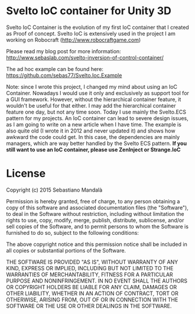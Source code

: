 Svelto IoC container for Unity 3D
=====================================

Svelto IoC Container is the evolution of my first IoC container that I created as Proof of concept. Svelto IoC is extensively used in the project I am working on Robocraft (http://www.robocraftgame.com)

Please read my blog post for more information: http://www.sebaslab.com/svelto-inversion-of-control-container/

The ad hoc example can be found here: https://github.com/sebas77/Svelto.Ioc.Example

Note: since I wrote this project, I changed my mind about using an IoC Container. Nowadays I would use it only and exclusively as support tool for a GUI framework. However, without the hierarchical container feature, it wouldn't be useful for that either. I may add the hierarchical container feature one day, but not any time soon. Today I use mainly the Svelto.ECS pattern for my projects. An IoC container can lead to severe design issues, as I am going to write on a new article when I have time. The example is also quite old (I wrote it in 2012 and never updated it) and shows how awkward the code could get. In this case, the dependencies are mainly managers, which are way better handled by the Svelto ECS pattern. **If you still want to use an IoC container, please use ZenInject or Strange.IoC**

License
=====================================

Copyright (c) 2015 Sebastiano Mandalà

Permission is hereby granted, free of charge, to any person obtaining a copy
of this software and associated documentation files (the "Software"), to deal
in the Software without restriction, including without limitation the rights
to use, copy, modify, merge, publish, distribute, sublicense, and/or sell
copies of the Software, and to permit persons to whom the Software is
furnished to do so, subject to the following conditions:

The above copyright notice and this permission notice shall be included in
all copies or substantial portions of the Software.

THE SOFTWARE IS PROVIDED "AS IS", WITHOUT WARRANTY OF ANY KIND, EXPRESS OR
IMPLIED, INCLUDING BUT NOT LIMITED TO THE WARRANTIES OF MERCHANTABILITY,
FITNESS FOR A PARTICULAR PURPOSE AND NONINFRINGEMENT. IN NO EVENT SHALL THE
AUTHORS OR COPYRIGHT HOLDERS BE LIABLE FOR ANY CLAIM, DAMAGES OR OTHER
LIABILITY, WHETHER IN AN ACTION OF CONTRACT, TORT OR OTHERWISE, ARISING FROM,
OUT OF OR IN CONNECTION WITH THE SOFTWARE OR THE USE OR OTHER DEALINGS IN
THE SOFTWARE.
